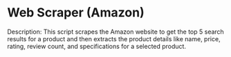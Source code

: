 # Web Scraper (Amazon)
 Description: This script scrapes the Amazon website to get the top 5 search results for a product and then extracts the product details like name, price, rating, review count, and specifications for a selected product.

